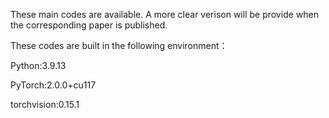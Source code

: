 These main codes are available. A more clear verison will be provide when the corresponding paper is published.

These codes are built in the following environment：

Python:3.9.13

PyTorch:2.0.0+cu117

torchvision:0.15.1
